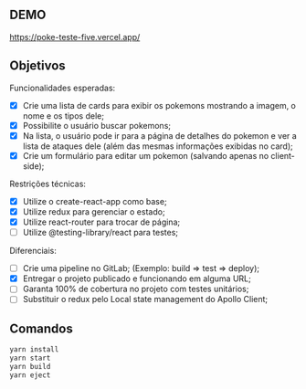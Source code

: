 ## DEMO

https://poke-teste-five.vercel.app/

## Objetivos

Funcionalidades esperadas:
- [x] Crie uma lista de cards para exibir os pokemons mostrando a imagem, o nome e os tipos dele;
- [x] Possibilite o usuário buscar pokemons;
- [x] Na lista, o usuário pode ir para a página de detalhes do pokemon e ver a lista de ataques dele (além
das mesmas informações exibidas no card);
- [x] Crie um formulário para editar um pokemon (salvando apenas no client-side);

Restrições técnicas:
- [x] Utilize o create-react-app como base;
- [x] Utilize redux para gerenciar o estado;
- [x] Utilize react-router para trocar de página;
- [ ] Utilize @testing-library/react para testes;

Diferenciais:
- [ ] Crie uma pipeline no GitLab; (Exemplo: build => test => deploy);
- [x] Entregar o projeto publicado e funcionando em alguma URL;
- [ ] Garanta 100% de cobertura no projeto com testes unitários;
- [ ] Substituir o redux pelo Local state management do Apollo Client;
## Comandos
```sh
yarn install
yarn start
yarn build
yarn eject
```
